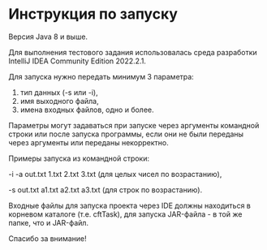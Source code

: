 # Инструкция по запуску

Версия Java 8 и выше.

Для выполнения тестового задания использовалась среда разработки IntelliJ IDEA Community Edition 2022.2.1.

Для запуска нужно передать минимум 3 параметра: 
1. тип данных (-s или -i), 
2. имя выходного файла, 
3. имена входных файлов, одно и более.

Параметры могут задаваться при запуске через аргументы командной строки или после запуска программы, если они не были переданы через аргументы или переданы некорректно.

Примеры запуска из командной строки:

-i -a out.txt 1.txt 2.txt 3.txt (для целых чисел по возрастанию),

-s out.txt a1.txt a2.txt a3.txt (для строк по возрастанию).

Входные файлы для запуска проекта через IDE должны находиться в корневом каталоге (т.е. cftTask), для запуска JAR-файла - в той же папке, что и JAR-файл.


Спасибо за внимание!
